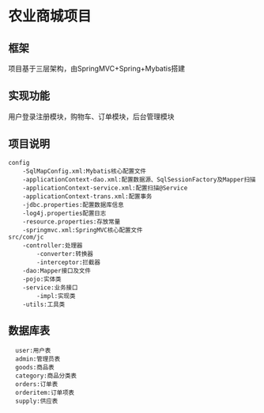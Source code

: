 # 农业商城项目
## 框架  
项目基于三层架构，由SpringMVC+Spring+Mybatis搭建  
## 实现功能  
用户登录注册模块，购物车、订单模块，后台管理模块  
## 项目说明  
```
config  
    -SqlMapConfig.xml:Mybatis核心配置文件  
    -applicationContext-dao.xml:配置数据源、SqlSessionFactory及Mapper扫描  
    -applicationContext-service.xml:配置扫描@Service  
    -applicationContext-trans.xml:配置事务  
    -jdbc.properties:配置数据库信息  
    -log4j.properties配置日志  
    -resource.properties:存放常量  
    -springmvc.xml:SpringMVC核心配置文件    
src/com/jc  
    -controller:处理器  
        -converter:转换器   
        -interceptor:拦截器  
    -dao:Mapper接口及文件  
    -pojo:实体类  
    -service:业务接口  
        -impl:实现类  
    -utils:工具类  
```  
## 数据库表  
```  
  user:用户表  
  admin:管理员表  
  goods:商品表  
  category:商品分类表  
  orders:订单表  
  orderitem:订单项表  
  supply:供应表  
```

  



